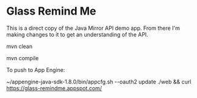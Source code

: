 Glass Remind Me
========================

This is a direct copy of the Java Mirror API demo app.  From there
I'm making changes to it to get an understanding of the API.

mvn clean

mvn compile

To push to App Engine:

~/appengine-java-sdk-1.8.0/bin/appcfg.sh --oauth2 update ./web && curl https://glass-remindme.appspot.com/



